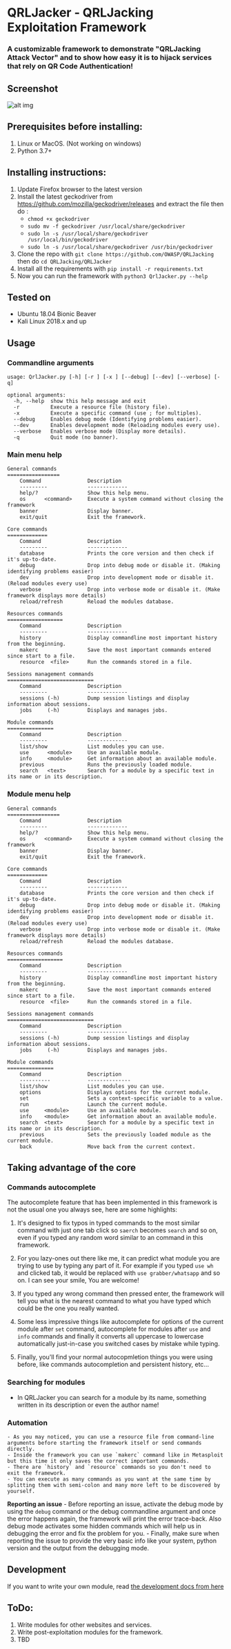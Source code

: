 # QRLJacker - QRLJacking Exploitation Framework
### A customizable framework to demonstrate "QRLJacking Attack Vector" and to show how easy it is to hijack services that rely on QR Code Authentication!

## Screenshot
![alt img](Screenshots/Screenshot1.png)

## Prerequisites before installing:
1. Linux or MacOS. (Not working on windows)
2. Python 3.7+

## Installing instructions:
1. Update Firefox browser to the latest version
2. Install the latest geckodriver from https://github.com/mozilla/geckodriver/releases and extract the file then do :
	* `chmod +x geckodriver`
	* `sudo mv -f geckodriver /usr/local/share/geckodriver`
	* `sudo ln -s /usr/local/share/geckodriver /usr/local/bin/geckodriver`
	* `sudo ln -s /usr/local/share/geckodriver /usr/bin/geckodriver`
3. Clone the repo with `git clone https://github.com/OWASP/QRLJacking` then do `cd QRLJacking/QRLJacker`
4. Install all the requirements with `pip install -r requirements.txt`
5. Now you can run the framework with `python3 QrlJacker.py --help`

## Tested on
- Ubuntu 18.04 Bionic Beaver
- Kali Linux 2018.x and up

## Usage
### Commandline arguments
```
usage: QrlJacker.py [-h] [-r ] [-x ] [--debug] [--dev] [--verbose] [-q]

optional arguments:
  -h, --help  show this help message and exit
  -r          Execute a resource file (history file).
  -x          Execute a specific command (use ; for multiples).
  --debug     Enables debug mode (Identifying problems easier).
  --dev       Enables development mode (Reloading modules every use).
  --verbose   Enables verbose mode (Display more details).
  -q          Quit mode (no banner).
```
### Main menu help
```
General commands
=================
	Command               Description
	---------             -------------
	help/?                Show this help menu.
	os      <command>     Execute a system command without closing the framework
	banner                Display banner.
	exit/quit             Exit the framework.

Core commands
=============
	Command               Description
	---------             -------------
	database              Prints the core version and then check if it's up-to-date.
	debug                 Drop into debug mode or disable it. (Making identifying problems easier)
	dev                   Drop into development mode or disable it. (Reload modules every use)
	verbose               Drop into verbose mode or disable it. (Make framework displays more details)
	reload/refresh        Reload the modules database.

Resources commands
==================
	Command               Description
	---------             -------------
	history               Display commandline most important history from the beginning.
	makerc                Save the most important commands entered since start to a file.
	resource  <file>      Run the commands stored in a file.

Sessions management commands
============================
	Command               Description
	---------             -------------
	sessions (-h)         Dump session listings and display information about sessions.
	jobs     (-h)         Displays and manages jobs.

Module commands
===============
	Command               Description
	---------             -------------
	list/show             List modules you can use.
	use      <module>     Use an available module.
	info     <module>     Get information about an available module.
	previous              Runs the previously loaded module.
	search   <text>       Search for a module by a specific text in its name or in its description.
```
### Module menu help
```
General commands
=================
	Command               Description
	---------             -------------
	help/?                Show this help menu.
	os      <command>     Execute a system command without closing the framework
	banner                Display banner.
	exit/quit             Exit the framework.

Core commands
=============
	Command               Description
	---------             -------------
	database              Prints the core version and then check if it's up-to-date.
	debug                 Drop into debug mode or disable it. (Making identifying problems easier)
	dev                   Drop into development mode or disable it. (Reload modules every use)
	verbose               Drop into verbose mode or disable it. (Make framework displays more details)
	reload/refresh        Reload the modules database.

Resources commands
==================
	Command               Description
	---------             -------------
	history               Display commandline most important history from the beginning.
	makerc                Save the most important commands entered since start to a file.
	resource  <file>      Run the commands stored in a file.

Sessions management commands
============================
	Command               Description
	---------             -------------
	sessions (-h)         Dump session listings and display information about sessions.
	jobs     (-h)         Displays and manages jobs.

Module commands
===============
	Command               Description
	----------            --------------
	list/show             List modules you can use.
	options               Displays options for the current module.
	set                   Sets a context-specific variable to a value.
	run                   Launch the current module.
	use     <module>      Use an available module.
	info    <module>      Get information about an available module.
	search  <text>        Search for a module by a specific text in its name or in its description.
	previous              Sets the previously loaded module as the current module.
	back                  Move back from the current context.
```

## Taking advantage of the core
### Commands autocomplete
The autocomplete feature that has been implemented in this framework is not the usual one you always see, here are some highlights:

1. It's designed to fix typos in typed commands to the most similar command with just one tab click so `saerch` becomes `search` and so on, even if you typed any random word similar to an command in this framework.

2. For you lazy-ones out there like me, it can predict what module you are trying to use by typing any part of it. For example if you typed `use wh` and clicked tab, it would be replaced with `use grabber/whatsapp` and so on. I can see your smile, You are welcome!

3. If you typed any wrong command then pressed enter, the framework will tell you what is the nearest command to what you have typed which could be the one you really wanted.

4. Some less impressive things like autocomplete for options of the current module after `set` command, autocomplete for modules after `use` and `info` commands and finally it converts all uppercase to lowercase automatically just-in-case you switched cases by mistake while typing.

5. Finally, you'll find your normal autocopmletion things you were using before, like commands autocompletion and persistent history, etc...

### Searching for modules
- In QRLJacker you can search for a module by its name, something written in its description or even the author name!

### Automation
	- As you may noticed, you can use a resource file from command-line arguments before starting the framework itself or send commands directly.
	- Inside the framework you can use `makerc` command like in Metasploit but this time it only saves the correct important commands.
	- There are `history` and `resource` commands so you don't need to exit the framework.
	- You can execute as many commands as you want at the same time by splitting them with semi-colon and many more left to be discovered by yourself.

**Reporting an issue**
	- Before reporting an issue, activate the debug mode by using the `debug` command or the debug commandline argument and once the error happens again, the framework will print the error trace-back. Also debug mode activates some hidden commands which will help us in debugging the error and fix the problem for you.
	- Finally, make sure when reporting the issue to provide the very basic info like your system, python version and the output from the debugging mode.

## Development
If you want to write your own module, read [the development docs from here](docs/README.md)

## ToDo:
1. Write modules for other websites and services.
2. Write post-exploitation modules for the framework.
3. TBD
